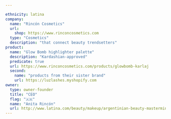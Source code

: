 ```yaml
---

ethnicity: latina
company:
  name: "Rincón Cosmetics"
  url:
    shop: https://www.rinconcosmetics.com
  type: "Cosmetics"
  description: "that connect beauty trendsetters"
product:
  name: "Glow Bomb highlighter palette"
  description: "Kardashian-approved"
  predicate: true
  url: https://www.rinconcosmetics.com/products/glowbomb-karlaj
  second:
    name: "products from their sister brand"
    url: https://luzlashes.myshopify.com
owner:
  type: owner-founder
  title: "CEO"
  flag: "🇦🇷"
  name: "Anita Rincón"
  url: http://www.latina.com/beauty/makeup/argentinian-beauty-mastermind-behind-glam-school-luz-lashes-and-more
---
```

